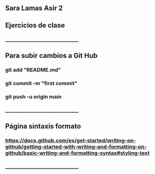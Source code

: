 
## Sara Lamas Asir 2

## Ejercicios de clase 




### ______________________________
## Para subir cambios a Git Hub
### git add "README.md"
### git commit -m "first commit"
### git push -u origin main


### ______________________________
## Página sintaxis formato
### https://docs.github.com/es/get-started/writing-on-github/getting-started-with-writing-and-formatting-on-github/basic-writing-and-formatting-syntax#styling-text
### ______________________________
